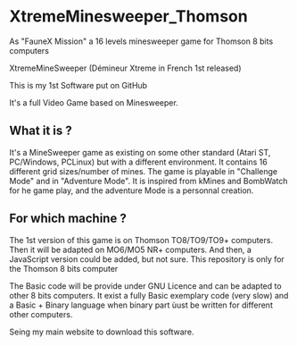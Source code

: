 # XtremeMinesweeper_Thomson
As "FauneX Mission" a 16 levels minesweeper game for Thomson 8 bits computers

XtremeMineSweeper (Démineur Xtreme in French 1st released)

This is my 1st Software put on GitHub

It's a full Video Game based on Minesweeper.

What it is ?
------------
It's a MineSweeper game as existing on some other standard (Atari ST, PC/Windows, PCLinux) but with a different environment.
It contains 16 different grid sizes/number of mines.
The game is playable in "Challenge Mode" and in "Adventure Mode". It is inspired from kMines and BombWatch for he game play, and the adventure Mode is a personnal creation.

For which machine ?
-------------------
The 1st version of this game is on Thomson TO8/TO9/TO9+ computers.
Then it will be adapted on MO6/MO5 NR+ computers.
And then, a JavaScript version could be added, but not sure. This repository is only for the Thomson 8 bits computer

The Basic code will be provide under GNU Licence and can be adapted to other 8 bits computers. It exist a fully Basic exemplary code (very slow) and a Basic + Binary language when binary part ùust be written for different other computers.

Seing my main website to download this software.


